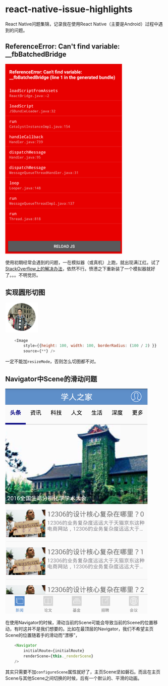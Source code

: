 # react-native-issue-highlights
React Native问题集锦，记录我在使用React Native（主要是Android）过程中遇到的问题。

## ReferenceError: Can't find variable: __fbBatchedBridge
![](./images/red.png)

使用初期经常会遇到的问题，一在模拟器（或真机）上跑，就出现满江红。试了[StackOverflow上的解决办法](http://stackoverflow.com/questions/34500020/referenceerror-cant-find-variable-fbbatchedbridge)，依然不行。愤懑之下重新装了一个模拟器就好了。。。不明觉厉。

## 实现圆形切图
![](./images/circle.png)

```javascript
    <Image 
        style={{height: 100, width: 100, borderRadius: (100 / 2) }}
        source={**} />
```
一定不能加`resizeMode`，否则怎么切图都不对。

## Navigator中Scene的滑动问题
![](./images/home-scene.png)

在使用Navigator的时候，滑动当前的Scene可能会导致当前的Scene的位置移动，有时这并不是我们想要的。比如在最顶层的Navigator，我们不希望主页Scene的位置随着手的滑动而“漂移”，
```javascript
    <Navigator
        initialRoute={initialRoute}
        renderScene={this._renderScene}
    />
```
其实只需要不加`configureScene`属性就好了，主页Scene坚如磐石。而且在主页Scene与其他Scene之间切换的时候，后有一个默认的、平滑的动画。
